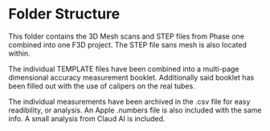# Folder Structure
This folder contains the 3D Mesh scans and STEP files from Phase one combined into one F3D project. The STEP file sans mesh is also located within. 

The individual TEMPLATE files have been combined into a multi-page dimensional accuracy measurement booklet. 
Additionally said booklet has been filled out with the use of calipers on the real tubes.  

The individual measurements have been archived in the .csv file for easy readibility, or analysis. 
An Apple .numbers file is also included with the same info. A small analysis from Claud AI is included. 
